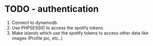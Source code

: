 # TODO - authentication
 1. Connect to dynamodb
 2. Use PHPSESSID to access the spotify tokens
 3. Make islands which use the spotify tokens to access other data like images (Profile pic, etc..)